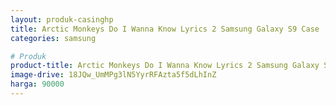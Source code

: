 ```yaml
---
layout: produk-casinghp
title: Arctic Monkeys Do I Wanna Know Lyrics 2 Samsung Galaxy S9 Case
categories: samsung

# Produk
product-title: Arctic Monkeys Do I Wanna Know Lyrics 2 Samsung Galaxy S9 Case
image-drive: 18JQw_UmMPg3lN5YyrRFAzta5f5dLhInZ
harga: 90000
---
```

